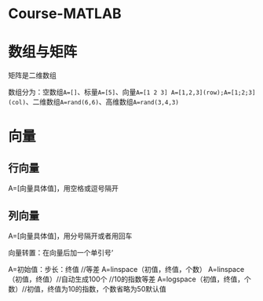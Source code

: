 # Course-MATLAB

# 数组与矩阵

矩阵是二维数组

数组分为：空数组`A=[]`、标量`A=[5]`、向量`A=[1 2 3] A=[1,2,3](row);A=[1;2;3](col)`、二维数组`A=rand(6,6)`、高维数组`A=rand(3,4,3)`

# 向量

## 行向量

A=[向量具体值]，用空格或逗号隔开

## 列向量

A=[向量具体值]，用分号隔开或者用回车

向量转置：在向量后加一个单引号‘

A=初始值：步长：终值
//等差
A=linspace（初值，终值，个数）
A=linspace（初值，终值）//自动生成100个
//10的指数等差
A=logspace（初值，终值，个数）//初值，终值为10的指数，个数省略为50默认值